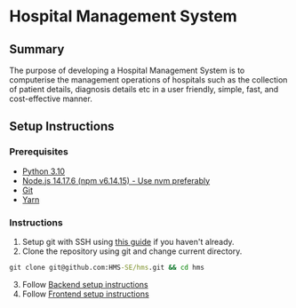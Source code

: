 # Hospital Management System

## Summary 
The purpose of developing a Hospital Management System is to computerise the management operations of hospitals such as the collection of patient details, diagnosis details etc in a user friendly, simple, fast, and cost-effective manner. 
    
## Setup Instructions 

### Prerequisites
- [Python 3.10](https://www.python.org/downloads/)
- [Node.js 14.17.6 (npm v6.14.15) - Use nvm preferably](https://github.com/nvm-sh/nvm)
- [Git](https://git-scm.com/downloads)
- [Yarn](https://classic.yarnpkg.com/lang/en/docs/install/)

### Instructions
1. Setup git with SSH using [this guide](https://docs.github.com/en/authentication/connecting-to-github-with-ssh/generating-a-new-ssh-key-and-adding-it-to-the-ssh-agent) if you haven't already.
2. Clone the repository using git and change current directory. 
```cmd
git clone git@github.com:HMS-SE/hms.git && cd hms
```
3. Follow [Backend setup instructions](./backend/README.md) 
3. Follow [Frontend setup instructions](./frontend/README.md)